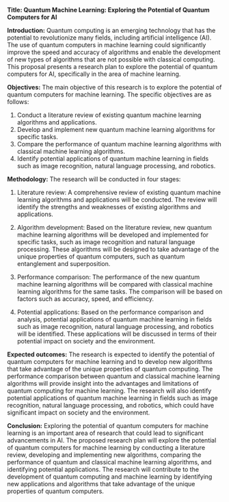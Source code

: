 **Title: Quantum Machine Learning: Exploring the Potential of Quantum Computers for AI**

**Introduction:**
Quantum computing is an emerging technology that has the potential to revolutionize many fields, including artificial intelligence (AI). The use of quantum computers in machine learning could significantly improve the speed and accuracy of algorithms and enable the development of new types of algorithms that are not possible with classical computing. This proposal presents a research plan to explore the potential of quantum computers for AI, specifically in the area of machine learning.

**Objectives:**
The main objective of this research is to explore the potential of quantum computers for machine learning. The specific objectives are as follows:

1. Conduct a literature review of existing quantum machine learning algorithms and applications.
2. Develop and implement new quantum machine learning algorithms for specific tasks.
3. Compare the performance of quantum machine learning algorithms with classical machine learning algorithms.
4. Identify potential applications of quantum machine learning in fields such as image recognition, natural language processing, and robotics.

**Methodology:**
The research will be conducted in four stages:

1. Literature review: A comprehensive review of existing quantum machine learning algorithms and applications will be conducted. The review will identify the strengths and weaknesses of existing algorithms and applications.

2. Algorithm development: Based on the literature review, new quantum machine learning algorithms will be developed and implemented for specific tasks, such as image recognition and natural language processing. These algorithms will be designed to take advantage of the unique properties of quantum computers, such as quantum entanglement and superposition.

3. Performance comparison: The performance of the new quantum machine learning algorithms will be compared with classical machine learning algorithms for the same tasks. The comparison will be based on factors such as accuracy, speed, and efficiency.

4. Potential applications: Based on the performance comparison and analysis, potential applications of quantum machine learning in fields such as image recognition, natural language processing, and robotics will be identified. These applications will be discussed in terms of their potential impact on society and the environment.

**Expected outcomes:**
The research is expected to identify the potential of quantum computers for machine learning and to develop new algorithms that take advantage of the unique properties of quantum computing. The performance comparison between quantum and classical machine learning algorithms will provide insight into the advantages and limitations of quantum computing for machine learning. The research will also identify potential applications of quantum machine learning in fields such as image recognition, natural language processing, and robotics, which could have significant impact on society and the environment.

**Conclusion:**
Exploring the potential of quantum computers for machine learning is an important area of research that could lead to significant advancements in AI. The proposed research plan will explore the potential of quantum computers for machine learning by conducting a literature review, developing and implementing new algorithms, comparing the performance of quantum and classical machine learning algorithms, and identifying potential applications. The research will contribute to the development of quantum computing and machine learning by identifying new applications and algorithms that take advantage of the unique properties of quantum computers.
